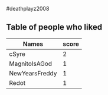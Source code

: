 #deathplayz2008
## Table of people who liked
Names | score
--- | ---
cSyre | 2
MagnitoIsAGod | 1
NewYearsFreddy | 1
Redot | 1
